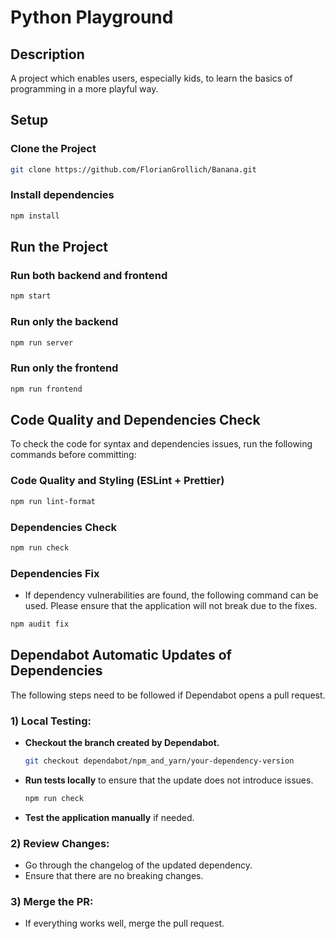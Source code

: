 # Python Playground

## Description
A project which enables users, especially kids, to learn the basics of programming in a more playful way.

## Setup

### Clone the Project

```bash
git clone https://github.com/FlorianGrollich/Banana.git
```

### Install dependencies
``` bash
npm install
````

## Run the Project

### Run both backend and frontend

```bash
npm start
```

### Run only the backend

```bash
npm run server
```

### Run only the frontend

```bash
npm run frontend
````

## Code Quality and Dependencies Check
To check the code for syntax and dependencies issues, run the following commands before committing:

### Code Quality and Styling (ESLint + Prettier)
```bash
npm run lint-format
```

### Dependencies Check
```bash
npm run check
```

### Dependencies Fix
- If dependency vulnerabilities are found, the following command can be used. Please ensure that the application will not break due to the fixes.
```bash
npm audit fix
```

## Dependabot Automatic Updates of Dependencies

The following steps need to be followed if Dependabot opens a pull request.

### 1) Local Testing:

- **Checkout the branch created by Dependabot.**
  ```bash
  git checkout dependabot/npm_and_yarn/your-dependency-version
  ```

- **Run tests locally** to ensure that the update does not introduce issues.
  ```bash
  npm run check
  ```

- **Test the application manually** if needed.

### 2) Review Changes:

- Go through the changelog of the updated dependency.
- Ensure that there are no breaking changes.

### 3) Merge the PR:

- If everything works well, merge the pull request.
